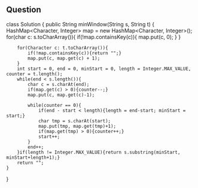 ## Question


class Solution {
    public String minWindow(String s, String t) {
        HashMap<Character, Integer> map = new HashMap<Character, Integer>();
        for(char c: s.toCharArray()){
            if(!map.containsKey(c)){
                map.put(c, 0);
            }
        }
        
        for(Character c: t.toCharArray()){
            if(!map.containsKey(c)){return "";}
            map.put(c, map.get(c) + 1);
        }
        int start = 0, end = 0, minStart = 0, length = Integer.MAX_VALUE, counter = t.length();
        while(end < s.length()){
            char c = s.charAt(end);
            if(map.get(c) > 0){counter--;}
            map.put(c, map.get(c)-1);
            
            while(counter == 0){
                if(end - start < length){length = end-start; minStart = start;}
                char tmp = s.charAt(start);
                map.put(tmp, map.get(tmp)+1);
                if(map.get(tmp) > 0){counter++;}
                start++;
            }
            end++;
        }if(length != Integer.MAX_VALUE){return s.substring(minStart, minStart+length+1);}
        return "";
    }
}
